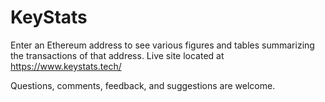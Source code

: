 # KeyStats
Enter an Ethereum address to see various figures and tables summarizing the transactions of that address. Live site located at https://www.keystats.tech/

Questions, comments, feedback, and suggestions are welcome. 

